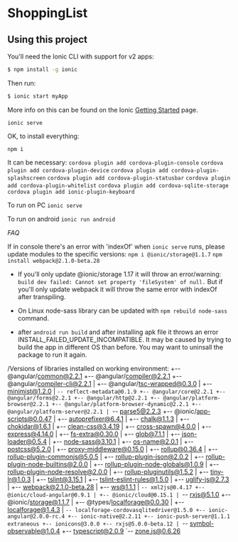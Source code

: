 ShoppingList
=====================

## Using this project

You'll need the Ionic CLI with support for v2 apps:

```bash
$ npm install -g ionic
```

Then run:

```bash
$ ionic start myApp
```

More info on this can be found on the Ionic [Getting Started](http://ionicframework.com/docs/v2/getting-started/) page.

```ionic serve```



OK, to install everything:

```npm i```

It can be necessary:
```cordova plugin add cordova-plugin-console```
```cordova plugin add cordova-plugin-device```
```cordova plugin add cordova-plugin-splashscreen```
```cordova plugin add cordova-plugin-statusbar```
```cordova plugin add cordova-plugin-whitelist```
```cordova plugin add cordova-sqlite-storage```
```cordova plugin add ionic-plugin-keyboard```
  
  
To run on PC
```ionic serve```
  
To run on android
```ionic run android```

*FAQ*

If in console there's an error with 'indexOf' when ```ionic serve``` runs, please update modules to the specific versions:
```npm i @ionic/storage@1.1.7```
```npm install webpack@2.1.0-beta.28```

 - If you'll only update @ionic/storage 1.17 it will throw an error/warning: 
`build dev failed: Cannot set property 'fileSystem' of null.`
But if you'll only update webpack it will throw the same error with indexOf after transpiling.

 - On Linux node-sass library can be updated with `npm rebuild node-sass` command.

 - after `android run build` and after installing apk file it throws an error INSTALL_FAILED_UPDATE_INCOMPATIBLE. It may be caused by trying to build the app in different OS than before. You may want to uninsall the package to run it again.

/Versions of libraries installed on working environment:
+-- @angular/common@2.2.1
+-- @angular/compiler@2.2.1
+-- @angular/compiler-cli@2.2.1
| +-- @angular/tsc-wrapped@0.3.0
| +-- minimist@1.2.0
| `-- reflect-metadata@0.1.9
+-- @angular/core@2.2.1
+-- @angular/forms@2.2.1
+-- @angular/http@2.2.1
+-- @angular/platform-browser@2.2.1
+-- @angular/platform-browser-dynamic@2.2.1
+-- @angular/platform-server@2.2.1
| `-- parse5@2.2.3
+-- @ionic/app-scripts@0.0.47
| +-- autoprefixer@6.4.1
| +-- chalk@1.1.3
| +-- chokidar@1.6.1
| +-- clean-css@3.4.19
| +-- cross-spawn@4.0.0
| +-- express@4.14.0
| +-- fs-extra@0.30.0
| +-- glob@7.1.1
| +-- json-loader@0.5.4
| +-- node-sass@3.10.1
| +-- os-name@2.0.1
| +-- postcss@5.2.0
| +-- proxy-middleware@0.15.0
| +-- rollup@0.36.4
| +-- rollup-plugin-commonjs@5.0.5
| +-- rollup-plugin-json@2.0.2
| +-- rollup-plugin-node-builtins@2.0.0
| +-- rollup-plugin-node-globals@1.0.9
| +-- rollup-plugin-node-resolve@2.0.0
| +-- rollup-pluginutils@1.5.2
| +-- tiny-lr@1.0.3
| +-- tslint@3.15.1
| +-- tslint-eslint-rules@1.5.0
| +-- uglify-js@2.7.3
| +-- webpack@2.1.0-beta.28
| +-- ws@1.1.1
| `-- xml2js@0.4.17
+-- @ionic/cloud-angular@0.9.1
| +-- @ionic/cloud@0.15.1
| `-- rxjs@5.1.0
+-- @ionic/storage@1.1.7
| +-- @types/localforage@0.0.30
| +-- localforage@1.4.3
| `-- localforage-cordovasqlitedriver@1.5.0
+-- ionic-angular@2.0.0-rc.4
+-- ionic-native@2.2.11
+-- ionic-push-server@1.1.1 extraneous
+-- ionicons@3.0.0
+-- rxjs@5.0.0-beta.12
| `-- symbol-observable@1.0.4
+-- typescript@2.0.9
`-- zone.js@0.6.26
